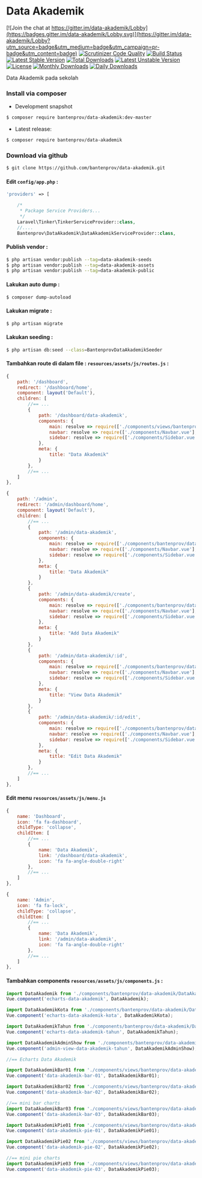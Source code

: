 # Data Akademik

[![Join the chat at https://gitter.im/data-akademik/Lobby](https://badges.gitter.im/data-akademik/Lobby.svg)](https://gitter.im/data-akademik/Lobby?utm_source=badge&utm_medium=badge&utm_campaign=pr-badge&utm_content=badge)
[![Scrutinizer Code Quality](https://scrutinizer-ci.com/g/bantenprov/data-akademik/badges/quality-score.png?b=master)](https://scrutinizer-ci.com/g/bantenprov/data-akademik/?branch=master)
[![Build Status](https://scrutinizer-ci.com/g/bantenprov/data-akademik/badges/build.png?b=master)](https://scrutinizer-ci.com/g/bantenprov/data-akademik/build-status/master)
[![Latest Stable Version](https://poser.pugx.org/bantenprov/data-akademik/v/stable)](https://packagist.org/packages/bantenprov/data-akademik)
[![Total Downloads](https://poser.pugx.org/bantenprov/data-akademik/downloads)](https://packagist.org/packages/bantenprov/data-akademik)
[![Latest Unstable Version](https://poser.pugx.org/bantenprov/data-akademik/v/unstable)](https://packagist.org/packages/bantenprov/data-akademik)
[![License](https://poser.pugx.org/bantenprov/data-akademik/license)](https://packagist.org/packages/bantenprov/data-akademik)
[![Monthly Downloads](https://poser.pugx.org/bantenprov/data-akademik/d/monthly)](https://packagist.org/packages/bantenprov/data-akademik)
[![Daily Downloads](https://poser.pugx.org/bantenprov/data-akademik/d/daily)](https://packagist.org/packages/bantenprov/data-akademik)

Data Akademik pada sekolah

### Install via composer

- Development snapshot

```bash
$ composer require bantenprov/data-akademik:dev-master
```

- Latest release:

```bash
$ composer require bantenprov/data-akademik
```

### Download via github

```bash
$ git clone https://github.com/bantenprov/data-akademik.git
```

#### Edit `config/app.php` :

```php
'providers' => [

    /*
     * Package Service Providers...
     */
    Laravel\Tinker\TinkerServiceProvider::class,
    //....
    Bantenprov\DataAkademik\DataAkademikServiceProvider::class,
```

#### Publish vendor :

```bash
$ php artisan vendor:publish --tag=data-akademik-seeds
$ php artisan vendor:publish --tag=data-akademik-assets
$ php artisan vendor:publish --tag=data-akademik-public
```

#### Lakukan auto dump :

```bash
$ composer dump-autoload
```

#### Lakukan migrate :

```bash
$ php artisan migrate
```

#### Lakukan seeding :

```bash
$ php artisan db:seed --class=BantenprovDataAkademikSeeder
```

#### Tambahkan route di dalam file : `resources/assets/js/routes.js` :

```javascript
{
    path: '/dashboard',
    redirect: '/dashboard/home',
    component: layout('Default'),
    children: [
        //== ...
        {
            path: '/dashboard/data-akademik',
            components: {
                main: resolve => require(['./components/views/bantenprov/data-akademik/DashboardDataAkademik.vue'], resolve),
                navbar: resolve => require(['./components/Navbar.vue'], resolve),
                sidebar: resolve => require(['./components/Sidebar.vue'], resolve)
            },
            meta: {
                title: "Data Akademik"
            }
        },
        //== ...
    ]
},
```

```javascript
{
    path: '/admin',
    redirect: '/admin/dashboard/home',
    component: layout('Default'),
    children: [
        //== ...
        {
            path: '/admin/data-akademik',
            components: {
                main: resolve => require(['./components/bantenprov/data-akademik/DataAkademik.index.vue'], resolve),
                navbar: resolve => require(['./components/Navbar.vue'], resolve),
                sidebar: resolve => require(['./components/Sidebar.vue'], resolve)
            },
            meta: {
                title: "Data Akademik"
            }
        },
        {
            path: '/admin/data-akademik/create',
            components: {
                main: resolve => require(['./components/bantenprov/data-akademik/DataAkademik.add.vue'], resolve),
                navbar: resolve => require(['./components/Navbar.vue'], resolve),
                sidebar: resolve => require(['./components/Sidebar.vue'], resolve)
            },
            meta: {
                title: "Add Data Akademik"
            }
        },
        {
            path: '/admin/data-akademik/:id',
            components: {
                main: resolve => require(['./components/bantenprov/data-akademik/DataAkademik.show.vue'], resolve),
                navbar: resolve => require(['./components/Navbar.vue'], resolve),
                sidebar: resolve => require(['./components/Sidebar.vue'], resolve)
            },
            meta: {
                title: "View Data Akademik"
            }
        },
        {
            path: '/admin/data-akademik/:id/edit',
            components: {
                main: resolve => require(['./components/bantenprov/data-akademik/DataAkademik.edit.vue'], resolve),
                navbar: resolve => require(['./components/Navbar.vue'], resolve),
                sidebar: resolve => require(['./components/Sidebar.vue'], resolve)
            },
            meta: {
                title: "Edit Data Akademik"
            }
        },
        //== ...
    ]
},
```
#### Edit menu `resources/assets/js/menu.js`

```javascript
{
    name: 'Dashboard',
    icon: 'fa fa-dashboard',
    childType: 'collapse',
    childItem: [
        //== ...
        {
            name: 'Data Akademik',
            link: '/dashboard/data-akademik',
            icon: 'fa fa-angle-double-right'
        },
        //== ...
    ]
},
```

```javascript
{
    name: 'Admin',
    icon: 'fa fa-lock',
    childType: 'collapse',
    childItem: [
        //== ...
        {
            name: 'Data Akademik',
            link: '/admin/data-akademik',
            icon: 'fa fa-angle-double-right'
        },
        //== ...
    ]
},
```

#### Tambahkan components `resources/assets/js/components.js` :

```javascript
import DataAkademik from './components/bantenprov/data-akademik/DataAkademik.chart.vue';
Vue.component('echarts-data-akademik', DataAkademik);

import DataAkademikKota from './components/bantenprov/data-akademik/DataAkademikKota.chart.vue';
Vue.component('echarts-data-akademik-kota', DataAkademikKota);

import DataAkademikTahun from './components/bantenprov/data-akademik/DataAkademikTahun.chart.vue';
Vue.component('echarts-data-akademik-tahun', DataAkademikTahun);

import DataAkademikAdminShow from './components/bantenprov/data-akademik/DataAkademikAdmin.show.vue';
Vue.component('admin-view-data-akademik-tahun', DataAkademikAdminShow);

//== Echarts Data Akademik

import DataAkademikBar01 from './components/views/bantenprov/data-akademik/DataAkademikBar01.vue';
Vue.component('data-akademik-bar-01', DataAkademikBar01);

import DataAkademikBar02 from './components/views/bantenprov/data-akademik/DataAkademikBar02.vue';
Vue.component('data-akademik-bar-02', DataAkademikBar02);

//== mini bar charts
import DataAkademikBar03 from './components/views/bantenprov/data-akademik/DataAkademikBar03.vue';
Vue.component('data-akademik-bar-03', DataAkademikBar03);

import DataAkademikPie01 from './components/views/bantenprov/data-akademik/DataAkademikPie01.vue';
Vue.component('data-akademik-pie-01', DataAkademikPie01);

import DataAkademikPie02 from './components/views/bantenprov/data-akademik/DataAkademikPie02.vue';
Vue.component('data-akademik-pie-02', DataAkademikPie02);

//== mini pie charts
import DataAkademikPie03 from './components/views/bantenprov/data-akademik/DataAkademikPie03.vue';
Vue.component('data-akademik-pie-03', DataAkademikPie03);
```
